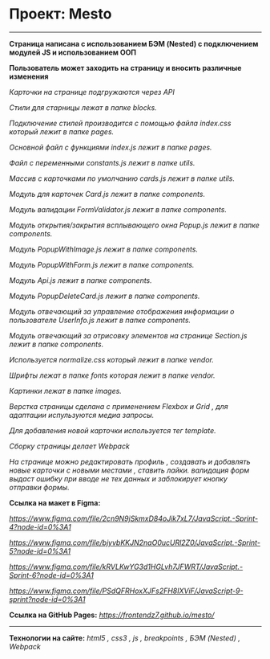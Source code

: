 # Проект: Mesto

---

**Страница написана с использованием БЭМ (Nested) с подключением модулей JS и использованием ООП**

**Пользователь может заходить на страницу и вносить различные изменения**

_Карточки на странице подгружаются через API_

_Стили для старницы лежат в папке blocks._

_Подключение стилей производится с помощью файла index.css который лежит в папке pages._

_Основной файл с функциями index.js лежит в папке pages._

_Файл с переменными constants.js лежит в папке utils._

_Массив с карточками по умолчанию cards.js лежит в папке utils._

_Модуль для карточек Card.js лежит в папке components._

_Модуль валидации FormValidator.js лежит в папке components._

_Модуль открытия/закрытия всплывающего окна Popup.js лежит в папке components._

_Модуль PopupWithImage.js лежит в папке components._

_Модуль PopupWithForm.js лежит в папке components._

_Модуль Api.js лежит в папке components._

_Модуль PopupDeleteCard.js лежит в папке components._

_Модуль отвечающий за управление отображения информации о пользователе UserInfo.js лежит в папке components._

_Модуль отвечающий за отрисовку элементов на странице Section.js лежит в папке components._

_Используется normalize.css который лежит в папке vendor._

_Шрифты лежат в папке fonts которая лежит в папке vendor._

_Картинки лежат в папке images._

_Верстка страницы сделана с применением Flexbox и Grid , для адаптации испульзуются медиа запросы._

_Для добавления новой карточки используется тег template._

_Сборку страницы делает Webpack_

_На странице можно редактировать профиль , создавать и добавлять новые карточки с новыми местами , ставить лайки. валидация форм выдаст ошибку при вводе не тех данных и заблокирует кнопку отправки формы._

**Ссылка на макет в Figma:**

*https://www.figma.com/file/2cn9N9jSkmxD84oJik7xL7/JavaScript.-Sprint-4?node-id=0%3A1*

*https://www.figma.com/file/bjyvbKKJN2naO0ucURl2Z0/JavaScript.-Sprint-5?node-id=0%3A1*

*https://www.figma.com/file/kRVLKwYG3d1HGLvh7JFWRT/JavaScript.-Sprint-6?node-id=0%3A1*

*https://www.figma.com/file/PSdQFRHoxXJFs2FH8IXViF/JavaScript-9-sprint?node-id=0%3A1*

**Ссылка на GitHub Pages:**
*https://frontendz7.github.io/mesto/*

---

**Технологии на сайте:**
_html5 , css3 , js , breakpoints , БЭМ (Nested) , Webpack_
